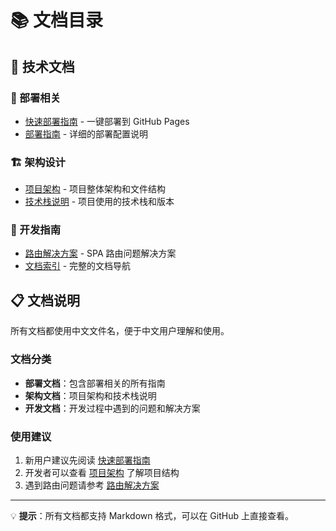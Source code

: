 # 📚 文档目录

## 📖 技术文档

### 🚀 部署相关
- [快速部署指南](./快速部署指南.md) - 一键部署到 GitHub Pages
- [部署指南](./部署指南.md) - 详细的部署配置说明

### 🏗️ 架构设计
- [项目架构](./项目架构.md) - 项目整体架构和文件结构
- [技术栈说明](./技术栈说明.md) - 项目使用的技术栈和版本

### 🔧 开发指南
- [路由解决方案](./路由解决方案.md) - SPA 路由问题解决方案
- [文档索引](./README.md) - 完整的文档导航

## 📋 文档说明

所有文档都使用中文文件名，便于中文用户理解和使用。

### 文档分类
- **部署文档**：包含部署相关的所有指南
- **架构文档**：项目架构和技术栈说明
- **开发文档**：开发过程中遇到的问题和解决方案

### 使用建议
1. 新用户建议先阅读 [快速部署指南](./快速部署指南.md)
2. 开发者可以查看 [项目架构](./项目架构.md) 了解项目结构
3. 遇到路由问题请参考 [路由解决方案](./路由解决方案.md)

---

💡 **提示**：所有文档都支持 Markdown 格式，可以在 GitHub 上直接查看。 
